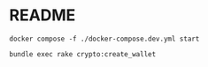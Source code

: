 # README

```
docker compose -f ./docker-compose.dev.yml start

bundle exec rake crypto:create_wallet
```